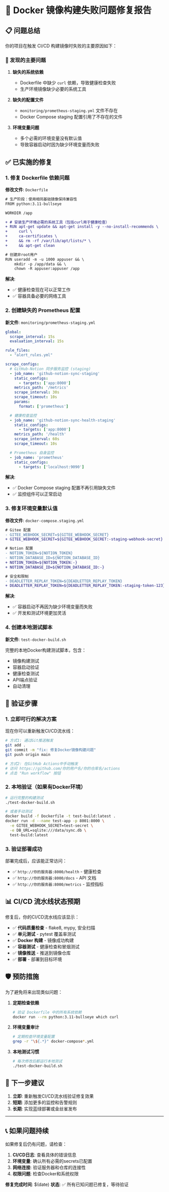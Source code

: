 # 🔧 Docker 镜像构建失败问题修复报告

## 📋 问题总结

你的项目在触发 CI/CD 构建镜像时失败的主要原因如下：

### 🚨 发现的主要问题

1. **缺失的系统依赖**
   - Dockerfile 中缺少 `curl` 依赖，导致健康检查失败
   - 生产环境镜像缺少必要的系统工具

2. **缺失的配置文件**
   - `monitoring/prometheus-staging.yml` 文件不存在
   - Docker Compose staging 配置引用了不存在的文件

3. **环境变量问题**
   - 多个必需的环境变量没有默认值
   - 导致容器启动时因为缺少环境变量而失败

## ✅ 已实施的修复

### 1. 修复 Dockerfile 依赖问题

**修改文件**: `Dockerfile`

```diff
# 生产阶段：使用相同基础镜像保持兼容性
FROM python:3.11-bullseye

WORKDIR /app

+ # 安装生产环境必需的系统工具（包括curl用于健康检查）
+ RUN apt-get update && apt-get install -y --no-install-recommends \
+     curl \
+     ca-certificates \
+     && rm -rf /var/lib/apt/lists/* \
+     && apt-get clean

# 创建非root用户
RUN useradd -m -u 1000 appuser && \
    mkdir -p /app/data && \
    chown -R appuser:appuser /app
```

**解决**:
- ✅ 健康检查现在可以正常工作
- ✅ 容器具备必要的网络工具

### 2. 创建缺失的 Prometheus 配置

**新文件**: `monitoring/prometheus-staging.yml`

```yaml
global:
  scrape_interval: 15s
  evaluation_interval: 15s

rule_files:
  - "alert_rules.yml"

scrape_configs:
  # GitHub-Notion 同步服务监控 (staging)
  - job_name: 'github-notion-sync-staging'
    static_configs:
      - targets: ['app:8000']
    metrics_path: '/metrics'
    scrape_interval: 30s
    scrape_timeout: 10s
    params:
      format: ['prometheus']

  # 健康检查监控
  - job_name: 'github-notion-sync-health-staging'
    static_configs:
      - targets: ['app:8000']
    metrics_path: '/health'
    scrape_interval: 60s
    scrape_timeout: 10s

  # Prometheus 自身监控
  - job_name: 'prometheus'
    static_configs:
      - targets: ['localhost:9090']
```

**解决**:
- ✅ Docker Compose staging 配置不再引用缺失文件
- ✅ 监控组件可以正常启动

### 3. 修复环境变量默认值

**修改文件**: `docker-compose.staging.yml`

```diff
# Gitee 配置
- GITEE_WEBHOOK_SECRET=${GITEE_WEBHOOK_SECRET}
+ GITEE_WEBHOOK_SECRET=${GITEE_WEBHOOK_SECRET:-staging-webhook-secret}

# Notion 配置
- NOTION_TOKEN=${NOTION_TOKEN}
- NOTION_DATABASE_ID=${NOTION_DATABASE_ID}
+ NOTION_TOKEN=${NOTION_TOKEN:-}
+ NOTION_DATABASE_ID=${NOTION_DATABASE_ID:-}

# 安全和限制
- DEADLETTER_REPLAY_TOKEN=${DEADLETTER_REPLAY_TOKEN}
+ DEADLETTER_REPLAY_TOKEN=${DEADLETTER_REPLAY_TOKEN:-staging-token-123}
```

**解决**:
- ✅ 容器启动不再因为缺少环境变量而失败
- ✅ 开发和测试环境更加灵活

### 4. 创建本地测试脚本

**新文件**: `test-docker-build.sh`

完整的本地Docker构建测试脚本，包含：
- 镜像构建测试
- 容器启动验证
- 健康检查测试
- API端点验证
- 自动清理

## 🚀 验证步骤

### 1. 立即可行的解决方案

现在你可以重新触发CI/CD流水线：

```bash
# 方式1: 通过Git推送触发
git add .
git commit -m "fix: 修复Docker镜像构建问题"
git push origin main

# 方式2: 在GitHub Actions中手动触发
# 访问 https://github.com/你的用户名/你的仓库名/actions
# 点击 "Run workflow" 按钮
```

### 2. 本地验证（如果有Docker环境）

```bash
# 运行完整的构建测试
./test-docker-build.sh

# 或者手动测试
docker build -f Dockerfile -t test-build:latest .
docker run -d --name test-app -p 8001:8000 \
  -e GITEE_WEBHOOK_SECRET=test-secret \
  -e DB_URL=sqlite:///data/sync.db \
  test-build:latest
```

### 3. 验证部署成功

部署完成后，应该能正常访问：
- ✅ `http://你的服务器:8000/health` - 健康检查
- ✅ `http://你的服务器:8000/docs` - API 文档
- ✅ `http://你的服务器:8000/metrics` - 监控指标

## 📊 CI/CD 流水线状态预期

修复后，你的CI/CD流水线应该显示：

- ✅ **代码质量检查** - flake8, mypy, 安全扫描
- ✅ **单元测试** - pytest 覆盖率测试
- ✅ **Docker 构建** - 镜像成功构建
- ✅ **容器测试** - 健康检查和冒烟测试
- ✅ **镜像推送** - 推送到镜像仓库
- ✅ **部署** - 部署到目标环境

## 🛡️ 预防措施

为了避免将来出现类似问题：

1. **定期检查依赖**
   ```bash
   # 验证 Dockerfile 中的所有系统依赖
   docker run --rm python:3.11-bullseye which curl
   ```

2. **环境变量审计**
   ```bash
   # 定期检查环境变量配置
   grep -r "\${.*}" docker-compose*.yml
   ```

3. **本地测试习惯**
   ```bash
   # 每次修改后都运行本地测试
   ./test-docker-build.sh
   ```

## 🎯 下一步建议

1. **立即**: 重新触发CI/CD流水线验证修复效果
2. **短期**: 添加更多的监控和告警规则
3. **长期**: 实现蓝绿部署或金丝雀发布

---

## 📞 如果问题持续

如果修复后仍有问题，请检查：

1. **CI/CD日志**: 查看具体的错误信息
2. **环境变量**: 确认所有必需的secrets已配置
3. **网络连接**: 验证服务器和仓库的连接性
4. **权限问题**: 检查Docker和系统权限

**修复完成时间**: $(date)
**状态**: ✅ 所有已知问题已修复，等待验证
